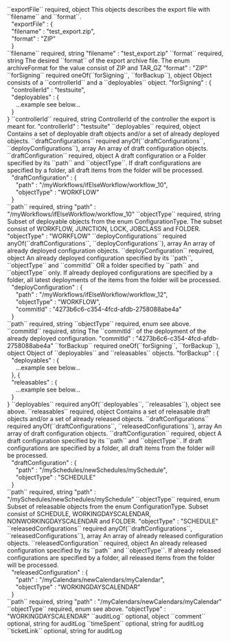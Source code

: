 <tr>
<td>``exportFile``</td>
<td>required, object</td>
<td>This objects describes the export file with ``filename`` and ``format``.</td>
<td><div style="padding-left:10px;">"exportFile" : {</div>
    <div style="padding-left:10px;">"filename" : "test_export.zip",</div>
    <div style="padding-left:10px;">"format" : "ZIP"</div>
    <div style="padding-left:10px;">}</div></td>
<td></td>
</tr>
<tr>
<td style="padding-left:20px;">``filename``</td>
<td>required, string</td>
<td></td>
<td>"filename" : "test_export.zip"</td>
<td></td>
</tr>
<tr>
<td style="padding-left:20px;">``format``</td>
<td>required, string</td>
<td>The desired ``format`` of the export archive file. The enum archiveFormat for the value consist of ZIP and TAR_GZ</td>
<td>"format" : "ZIP"</td>
<td></td>
</tr>
<tr>
<td>``forSigning``</td>
<td>required oneOf(``forSigning``, ``forBackup``), object</td>
<td>Object consists of a ``controllerId`` and a ``deployables`` object.</td>
<td>"forSigning" : {
<div style="padding-left:10px;">"controllerId" : "testsuite",</div>
<div style="padding-left:10px;">"deployables" : {</div>
<div style="padding-left:20px;">...example see below...</div>
<div style="padding-left:10px;">}</div>
}</td>
<td></td>
</tr>
<tr>
<td style="padding-left:20px;">``controllerId``</td>
<td>required, string</td>
<td>ControllerId of the controller the export is meant for.</td>
<td>"controllerId" : "testsuite"</td>
<td></td>
</tr>
<tr>
<td style="padding-left:20px;">``deployables``</td>
<td>required, object</td>
<td>Contains a set of deployable draft objects and/or a set of already deployed objects.</td>
<td></td>
<td></td>
</tr>
<tr>
<td style="padding-left:40px;">``draftConfigurations``</td>
<td>required anyOf(``draftConfigurations``, ``deployConfigurations``), array</td>
<td>An array of draft configuration objects.</td>
<td></td>
<td></td>
</tr>
<tr>
<td style="padding-left:60px;">``draftConfiguration``</td>
<td>required, object</td>
<td>A draft configuration or a Folder specified by its ``path`` and ``objectType``. If draft configurations are specified by a folder, all draft items from the folder will be processed.</td>
<td><div style="padding-left:10px;">"draftConfiguration" : {</div>
<div style="padding-left:20px;">"path" : "/myWorkflows/ifElseWorkflow/workflow_10",</div>
<div style="padding-left:20px;">"objectType" : "WORKFLOW"</div>
<div style="padding-left:10px;">}</div>
</td>
<td></td>
</tr>
<tr>
<td style="padding-left:80px;">``path``</td>
<td>required, string</td>
<td></td>
<td>"path" : "/myWorkflows/ifElseWorkflow/workflow_10"</td>
<td></td>
</tr>
<tr>
<td style="padding-left:80px;">``objectType``</td>
<td>required, string</td>
<td>Subset of deployable objects from the enum ConfigurationType. The subset consist of WORKFLOW, JUNCTION, LOCK, JOBCLASS and FOLDER.</td>
<td>"objectType" : "WORKFLOW"</td>
<td></td>
</tr>
<tr>
<td style="padding-left:40px;">``deployConfigurations``</td>
<td>required anyOf(``draftConfigurations``, ``deployConfigurations``), array</td>
<td>An array of already deployed configuration objects.</td>
<td></td>
<td></td>
</tr>
<tr>
<td style="padding-left:60px;">``deployConfiguration``</td>
<td>required, object</td>
<td>An already deployed configuration specified by its ``path``, ``objectType`` and ``commitId`` OR a folder specified by ``path`` and ``objectType`` only. If already deployed configurations are specified by a folder, all latest deployments of the items from the folder will be processed.</td>
<td><div style="padding-left:10px;">"deployConfiguration" : {</div>
<div style="padding-left:20px;">"path" : "/myWorkflows/ifElseWorkflow/workflow_12",</div>
<div style="padding-left:20px;">"objectType" : "WORKFLOW",</div>
<div style="padding-left:20px;">"commitId" : "4273b6c6-c354-4fcd-afdb-2758088abe4a"</div>
<div style="padding-left:10px;">}</div>
</td>
<td></td>
</tr>
<tr>
<td style="padding-left:80px;">``path``</td>
<td>required, string</td>
<td></td>
<td></td>
<td></td>
</tr>
<tr>
<td style="padding-left:80px;">``objectType``</td>
<td>required, enum</td>
<td>see above.</td>
<td></td>
<td></td>
</tr>
<tr>
<td style="padding-left:80px;">``commitId``</td>
<td>required, string</td>
<td>The ``commitId`` of the deployment of the already deployed configuration.</td>
<td>"commitId" : "4273b6c6-c354-4fcd-afdb-2758088abe4a"</td>
<td></td>
</tr>
<tr>
<td>``forBackup``</td>
<td>required oneOf(``forSigning``, ``forBackup``), object</td>
<td>Object  of ``deployables`` and ``releasables`` objects.</td>
<td>"forBackup" : {
<div style="padding-left:10px;">"deployables" : {</div>
<div style="padding-left:20px;">...example see below...</div>
<div style="padding-left:10px;">}, {</div>
<div style="padding-left:10px;">"releasables" : {</div>
<div style="padding-left:20px;">...example see below...</div>
<div style="padding-left:10px;">}</div>
}</td>
<td></td>
</tr>
<tr>
<td style="padding-left:20px;">``deployables``</td>
<td>required anyOf(``deployables``, ``releasables``), object</td>
<td>see above.</td>
<td></td>
<td></td>
</tr>
<tr>
<td style="padding-left:20px;">``releasables``</td>
<td>required, object</td>
<td>Contains a set of releasable draft objects and/or a set of already released objects.</td>
<td></td>
<td></td>
</tr>
<tr>
<td style="padding-left:40px;">``draftConfigurations``</td>
<td>required anyOf(``draftConfigurations``, ``releasedConfigurations``), array</td>
<td>An array of draft configuration objects.</td>
<td></td>
<td></td>
</tr>
<tr>
<td style="padding-left:60px;">``draftConfiguration``</td>
<td>required, object</td>
<td>A draft configuration specified by its ``path`` and ``objectType``. If draft configurations are specified by a folder, all draft items from the folder will be processed.</td>
<td><div style="padding-left:10px;">"draftConfiguration" : {</div>
<div style="padding-left:20px;">"path" : "/mySchedules/newSchedules/mySchedule",</div>
<div style="padding-left:20px;">"objectType" : "SCHEDULE"</div>
<div style="padding-left:10px;">}</div>
</td>
<td></td>
</tr>
<tr>
<td style="padding-left:80px;">``path``</td>
<td>required, string</td>
<td></td>
<td>"path" : "/mySchedules/newSchedules/mySchedule"</td>
<td></td>
</tr>
<tr>
<td style="padding-left:80px;">``objectType``</td>
<td>required, enum</td>
<td>Subset of releasable objects from the enum ConfigurationType. Subset consist of SCHEDULE, WORKINGDAYSCALENDAR, NONWORKINGDAYSCALENDAR and FOLDER.</td>
<td>"objectType" : "SCHEDULE"</td>
<td></td>
</tr>
<tr>
<td style="padding-left:40px;">``releasedConfigurations``</td>
<td>required anyOf(``draftConfigurations``, ``releasedConfigurations``), array</td>
<td>An array of already released configuration objects.</td>
<td></td>
<td></td>
</tr>
<tr>
<td style="padding-left:60px;">``releasedConfiguration``</td>
<td>required, object</td>
<td>An already released configuration specified by its ``path`` and ``objectType``. If already released configurations are specified by a folder, all released items from the folder will be processed.</td>
<td><div style="padding-left:10px;">"releasedConfiguration" : {</div>
<div style="padding-left:20px;">"path" : "/myCalendars/newCalendars/myCalendar",</div>
<div style="padding-left:20px;">"objectType" : "WORKINGDAYSCALENDAR"</div>
<div style="padding-left:10px;">}</div>
</td>
<td></td>
</tr>
<tr>
<td style="padding-left:80px;">``path``</td>
<td>required, string</td>
<td></td>
<td>"path" : "/myCalendars/newCalendars/myCalendar"</td>
<td></td>
</tr>
<tr>
<td style="padding-left:80px;">``objectType``</td>
<td>required, enum</td>
<td>see above.</td>
<td>"objectType" : "WORKINGDAYSCALENDAR"</td>
<td></td>
</tr>
<tr>
<td>``auditLog``</td>
<td>optional, object</td>
<td></td>
<td></td>
<td></td>
</tr>
<tr>
<td style="padding-left:20px;">``comment``</td>
<td>optional, string</td>
<td>for auditLog</td>
<td></td>
<td></td>
</tr>
<tr>
<td style="padding-left:20px;">``timeSpent``</td>
<td>optional, string</td>
<td>for auditLog</td>
<td></td>
<td></td>
</tr>
<tr>
<td style="padding-left:20px;">``ticketLink``</td>
<td>optional, string</td>
<td>for auditLog</td>
<td></td>
<td></td>
</tr>
